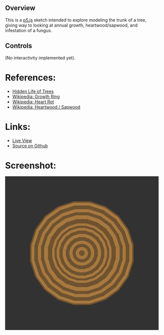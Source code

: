 
## Overview

This is a [p5.js][p5js-home] sketch intended to explore modeling the trunk of a tree, giving way to looking at annual growth, heartwood/sapwood, and infestation of a fungus.

## Controls

(No interactivity implemented yet).

# References:
* [Hidden Life of Trees][link-hidden-life-of-trees]
* [Wikipedia: Growth Ring][wikipedia-growth-ring]
* [Wikipedia: Heart Rot][wikipedia-heart-rot]
* [Wikipedia: Heartwood / Sapwood][wikipedia-wood-types]

# Links: 

* [Live View][live-view]
* [Source on Github][source-code]

# Screenshot:

![screenshot][screenshot-01]

[p5js-home]: http://p5js.org/
[source-code]: https://github.com/brianhonohan/sketchbook/tree/master/p5js/tree-rings/
[live-view]: https://brianhonohan.com/sketchbook/p5js/tree-rings/
[screenshot-01]: ./screenshot-01.png
[link-hidden-life-of-trees]: https://www.goodreads.com/book/show/28256439-the-hidden-life-of-trees
[wikipedia-growth-ring]: https://simple.wikipedia.org/wiki/Growth_ring
[wikipedia-heart-rot]: https://en.wikipedia.org/wiki/Heart_rot
[wikipedia-wood-types]: https://en.wikipedia.org/wiki/Wood#Heartwood_and_sapwood